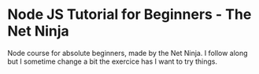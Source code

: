 # Node JS Tutorial for Beginners - The Net Ninja

Node course for absolute beginners, made by the Net Ninja. I follow along but I sometime change a bit the exercice has I want to try things. 
